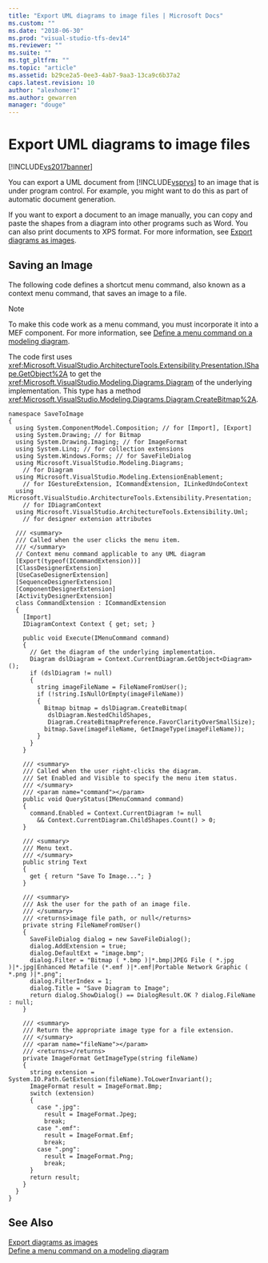 ```yaml
---
title: "Export UML diagrams to image files | Microsoft Docs"
ms.custom: ""
ms.date: "2018-06-30"
ms.prod: "visual-studio-tfs-dev14"
ms.reviewer: ""
ms.suite: ""
ms.tgt_pltfrm: ""
ms.topic: "article"
ms.assetid: b29ce2a5-0ee3-4ab7-9aa3-13ca9c6b37a2
caps.latest.revision: 10
author: "alexhomer1"
ms.author: gewarren
manager: "douge"
---
```

# Export UML diagrams to image files
[!INCLUDE[vs2017banner](../includes/vs2017banner.md)]

  
You can export a UML document from [!INCLUDE[vsprvs](../includes/vsprvs-md.md)] to an image that is under program control. For example, you might want to do this as part of automatic document generation.  
  
 If you want to export a document to an image manually, you can copy and paste the shapes from a diagram into other programs such as Word. You can also print documents to XPS format. For more information, see [Export diagrams as images](../modeling/export-diagrams-as-images.md).  
  
## Saving an Image  
 The following code defines a shortcut menu command, also known as a context menu command, that saves an image to a file.  
  
> [!NOTE]
>  To make this code work as a menu command, you must incorporate it into a MEF component. For more information, see [Define a menu command on a modeling diagram](../modeling/define-a-menu-command-on-a-modeling-diagram.md).  
  
 The code first uses <xref:Microsoft.VisualStudio.ArchitectureTools.Extensibility.Presentation.IShape.GetObject%2A> to get the <xref:Microsoft.VisualStudio.Modeling.Diagrams.Diagram> of the underlying implementation. This type has a method <xref:Microsoft.VisualStudio.Modeling.Diagrams.Diagram.CreateBitmap%2A>.  
  
```  
namespace SaveToImage  
{  
  using System.ComponentModel.Composition; // for [Import], [Export]  
  using System.Drawing; // for Bitmap  
  using System.Drawing.Imaging; // for ImageFormat  
  using System.Linq; // for collection extensions  
  using System.Windows.Forms; // for SaveFileDialog  
  using Microsoft.VisualStudio.Modeling.Diagrams;  
    // for Diagram  
  using Microsoft.VisualStudio.Modeling.ExtensionEnablement;  
    // for IGestureExtension, ICommandExtension, ILinkedUndoContext  
  using Microsoft.VisualStudio.ArchitectureTools.Extensibility.Presentation;  
    // for IDiagramContext  
  using Microsoft.VisualStudio.ArchitectureTools.Extensibility.Uml;  
    // for designer extension attributes  
  
  /// <summary>  
  /// Called when the user clicks the menu item.  
  /// </summary>  
  // Context menu command applicable to any UML diagram   
  [Export(typeof(ICommandExtension))]  
  [ClassDesignerExtension]  
  [UseCaseDesignerExtension]  
  [SequenceDesignerExtension]  
  [ComponentDesignerExtension]  
  [ActivityDesignerExtension]  
  class CommandExtension : ICommandExtension  
  {  
    [Import]  
    IDiagramContext Context { get; set; }  
  
    public void Execute(IMenuCommand command)  
    {  
      // Get the diagram of the underlying implementation.  
      Diagram dslDiagram = Context.CurrentDiagram.GetObject<Diagram>();  
      if (dslDiagram != null)  
      {  
        string imageFileName = FileNameFromUser();  
        if (!string.IsNullOrEmpty(imageFileName))  
        {  
          Bitmap bitmap = dslDiagram.CreateBitmap(  
           dslDiagram.NestedChildShapes,  
           Diagram.CreateBitmapPreference.FavorClarityOverSmallSize);  
          bitmap.Save(imageFileName, GetImageType(imageFileName));  
        }  
      }  
    }  
  
    /// <summary>  
    /// Called when the user right-clicks the diagram.  
    /// Set Enabled and Visible to specify the menu item status.  
    /// </summary>  
    /// <param name="command"></param>  
    public void QueryStatus(IMenuCommand command)  
    {  
      command.Enabled = Context.CurrentDiagram != null   
        && Context.CurrentDiagram.ChildShapes.Count() > 0;  
    }  
  
    /// <summary>  
    /// Menu text.  
    /// </summary>  
    public string Text  
    {  
      get { return "Save To Image..."; }  
    }  
  
    /// <summary>  
    /// Ask the user for the path of an image file.  
    /// </summary>  
    /// <returns>image file path, or null</returns>  
    private string FileNameFromUser()  
    {  
      SaveFileDialog dialog = new SaveFileDialog();  
      dialog.AddExtension = true;  
      dialog.DefaultExt = "image.bmp";  
      dialog.Filter = "Bitmap ( *.bmp )|*.bmp|JPEG File ( *.jpg )|*.jpg|Enhanced Metafile (*.emf )|*.emf|Portable Network Graphic ( *.png )|*.png";  
      dialog.FilterIndex = 1;  
      dialog.Title = "Save Diagram to Image";  
      return dialog.ShowDialog() == DialogResult.OK ? dialog.FileName : null;  
    }  
  
    /// <summary>  
    /// Return the appropriate image type for a file extension.  
    /// </summary>  
    /// <param name="fileName"></param>  
    /// <returns></returns>  
    private ImageFormat GetImageType(string fileName)  
    {  
      string extension = System.IO.Path.GetExtension(fileName).ToLowerInvariant();  
      ImageFormat result = ImageFormat.Bmp;  
      switch (extension)  
      {  
        case ".jpg":  
          result = ImageFormat.Jpeg;  
          break;  
        case ".emf":  
          result = ImageFormat.Emf;  
          break;  
        case ".png":  
          result = ImageFormat.Png;  
          break;  
      }  
      return result;  
    }  
  }  
}  
```  
  
## See Also  
 [Export diagrams as images](../modeling/export-diagrams-as-images.md)   
 [Define a menu command on a modeling diagram](../modeling/define-a-menu-command-on-a-modeling-diagram.md)



